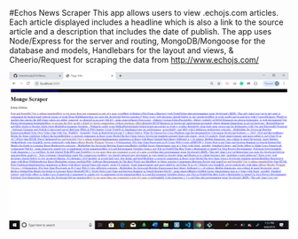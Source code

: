 
#Echos News Scraper
This app allows users to view .echojs.com  articles. Each article displayed includes a headline which is also a link to the source article and a description that includes the date of publish. The app uses Node/Express for the server and routing, MongoDB/Mongoose for the database and models, Handlebars for the layout and views, & Cheerio/Request for scraping the data from http://www.echojs.com/

![Homepage](https://github.com/helenkhoda2019/News/blob/master/news.png)
